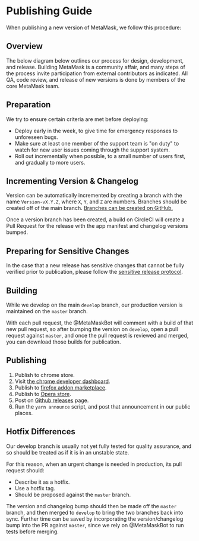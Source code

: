# Publishing Guide

When publishing a new version of MetaMask, we follow this procedure:

## Overview

The below diagram below outlines our process for design, development, and release. Building MetaMask is a community affair, and many steps of the process invite participation from external contributors as indicated. All QA, code review, and release of new versions is done by members of the core MetaMask team.


## Preparation

We try to ensure certain criteria are met before deploying:

- Deploy early in the week, to give time for emergency responses to unforeseen bugs.
- Make sure at least one member of the support team is "on duty" to watch for new user issues coming through the support system.
- Roll out incrementally when possible, to a small number of users first, and gradually to more users.

## Incrementing Version & Changelog

Version can be automatically incremented by creating a branch with the name `Version-vX.Y.Z`, where `X`, `Y`, and `Z` are numbers. Branches should be created off of the main branch. [Branches can be created on GitHub.](https://help.github.com/en/articles/creating-and-deleting-branches-within-your-repository)

Once a version branch has been created, a build on CircleCI will create a Pull Request for the release with the app manifest and changelog versions bumped.

## Preparing for Sensitive Changes

In the case that a new release has sensitive changes that cannot be fully verified prior to publication, please follow the [sensitive release protocol](./sensitive-release.md).

## Building

While we develop on the main `develop` branch, our production version is maintained on the `master` branch.

With each pull request, the @MetaMaskBot will comment with a build of that new pull request, so after bumping the version on `develop`, open a pull request against `master`, and once the pull request is reviewed and merged, you can download those builds for publication.

## Publishing

1. Publish to chrome store.
2. Visit [the chrome developer dashboard](https://chrome.google.com/webstore/developer/dashboard?authuser=2).
3. Publish to [firefox addon marketplace](http://addons.mozilla.org/en-us/firefox/addon/ether-metamask).
4. Publish to [Opera store](https://addons.opera.com/en/extensions/details/metamask/).
5. Post on [Github releases](https://github.com/MetaMask/metamask-extension/releases) page.
6. Run the `yarn announce` script, and post that announcement in our public places.

## Hotfix Differences

Our develop branch is usually not yet fully tested for quality assurance, and so should be treated as if it is in an unstable state.

For this reason, when an urgent change is needed in production, its pull request should:

- Describe it as a hotfix.
- Use a hotfix tag.
- Should be proposed against the `master` branch.

The version and changelog bump should then be made off the `master` branch, and then merged to `develop` to bring the two branches back into sync. Further time can be saved by incorporating the version/changelog bump into the PR against `master`, since we rely on @MetaMaskBot to run tests before merging.
